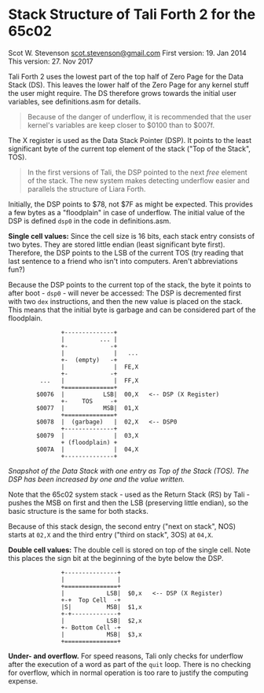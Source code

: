 # Stack Structure of Tali Forth 2 for the 65c02
Scot W. Stevenson <scot.stevenson@gmail.com> 
First version: 19. Jan 2014 
This version:  27. Nov 2017 

Tali Forth 2 uses the lowest part of the top half of Zero Page for the Data
Stack (DS). This leaves the lower half of the Zero Page for any kernel stuff the
user might require. The DS therefore grows towards the initial user variables,
see definitions.asm for details. 

> Because of the danger of underflow, it is recommended that the user kernel's
> variables are keep closer to $0100 than to $007f.

The X register is used as the Data Stack Pointer (DSP). It points to the least
significant byte of the current top element of the stack ("Top of the Stack",
TOS). 

> In the first versions of Tali, the DSP pointed to the next _free_ element of
> the stack. The new system makes detecting underflow easier and parallels the
> structure of Liara Forth. 

Initially, the DSP points to $78, not $7F as might be expected. This provides a
few bytes as a "floodplain" in case of underflow. The initial value of the DSP
is defined `dsp0` in the code in definitions.asm. 

**Single cell values:** Since the cell size is 16 bits, each stack entry
consists of two bytes. They are stored little endian (least significant byte
first). Therefore, the DSP points to the LSB of the current TOS (try reading
that last sentence to a friend who isn't into computers. Aren't abbreviations 
fun?)

Because the DSP points to the current top of the stack, the byte it points to
after boot - `dsp0` - will never be accessed: The DSP is decremented first with
two `dex` instructions, and then the new value is placed on the stack. This
means that the initial byte is garbage and can be considered part of the floodplain. 
```
               +--------------+           
               |          ... |  
               +-            -+ 
               |              |   ...
               +-  (empty)   -+
               |              |  FE,X
               +-            -+ 
         ...   |              |  FF,X
               +==============+  
        $0076  |           LSB|  00,X   <-- DSP (X Register)
               +-    TOS     -+ 
        $0077  |           MSB|  01,X
               +==============+ 
        $0078  |  (garbage)   |  02,X   <-- DSP0 
               +--------------+           
        $0079  |              |  03,X
               + (floodplain) + 
        $007A  |              |  04,X
               +--------------+           
```
_Snapshot of the Data Stack with one entry as Top of the Stack (TOS). The DSP
has been increased by one and the value written._

Note that the 65c02 system stack - used as the Return Stack (RS) by Tali -
pushes the MSB on first and then the LSB (preserving little endian), so the
basic structure is the same for both stacks. 

Because of this stack design, the second entry ("next on stack", NOS) starts at
`02,X` and the third entry ("third on stack", 3OS) at `04,X`. 

**Double cell values:** The double cell is stored on top of the single cell.
Note this places the sign bit at the beginning of the byte below the DSP.
```
               +---------------+
               |               |  
               +===============+  
               |            LSB|  $0,x   <-- DSP (X Register) 
               +-+  Top Cell  -+         
               |S|          MSB|  $1,x
               +-+-------------+ 
               |            LSB|  $2,x
               +- Bottom Cell -+         
               |            MSB|  $3,x   
               +===============+ 
```

**Under- and overflow.** For speed reasons, Tali only checks for underflow after
the execution of a word as part of the `quit` loop. There is no checking for
overflow, which in normal operation is too rare to justify the computing expense. 

